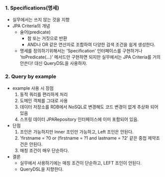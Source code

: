 ### 1. Specifications(명세)
- 실무에서는 쓰지 않는 것을 지향
- JPA Criteria의 개념
  - 술어(predicate)
    - 참 또는 거짓으로 반환
    - AND나 OR 같은 연산자로 조합하여 다양한 검색 조건을 쉽게 생성한다.
  - 명세를 정의하기위해서는 'Specification' 인터페이스를 구현하거나 'toPredicate(...)' 메서드만 구현하면 되지만
실무에서는 JPA Criteria를 거의 안쓴다! 대신 QueryDSL을 사용하자.

### 2. Query by example
- example 사용 시 장점
  1. 동적 쿼리를 편리하게 처리
  2. 도메인 객체를 그대로 사용
  3. 데이터 저장소를 RDB에서 NoSQL로 변경해도 코드 변경이 없게 추상화 되어 있음
  4. 스프링 데이터 JPARepository 인터페이스에 이미 포함되어 있음.
- 단점
  1. 조인은 가능하지만 Inner 조인만 가능하고, Left 조인은 안된다.
  2. 'firstname = ?0 or (firstname = ?1 and lastname = ?2' 같은 중첩 제약조건은 안된다.
  3. 매칭 조건이 매우 단순하다.
- 결론
  - 실무에서 사용하기에는 매칭 조건이 단순하고, LEFT 조인이 안된다.
  - QueryDSL을 지향한다.